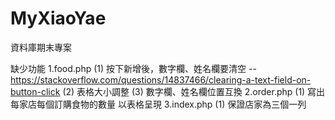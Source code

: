 # MyXiaoYae
資料庫期末專案

缺少功能
  1.food.php
    (1) 按下新增後，數字欄、姓名欄要清空
        --https://stackoverflow.com/questions/14837466/clearing-a-text-field-on-button-click
    (2) 表格大小調整
    (3) 數字欄、姓名欄位置互換
  2.order.php
    (1) 寫出每家店每個訂購食物的數量 以表格呈現
  3.index.php
    (1) 保證店家為三個一列
    
  
